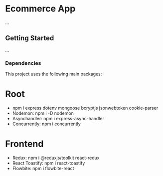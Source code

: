 # Ecommerce App

...

## Getting Started

...

### Dependencies

This project uses the following main packages:

# Root
- npm i express dotenv mongoose bcryptjs jsonwebtoken cookie-parser
- Nodemon: npm i -D nodemon
- Asynchandler: npm i express-async-handler
- Concurrently: npm i concurrently
# Frontend
- Redux: npm i @reduxjs/toolkit react-redux
- React Toastify: npm i react-toastify
- Flowbite: npm i flowbite-react

